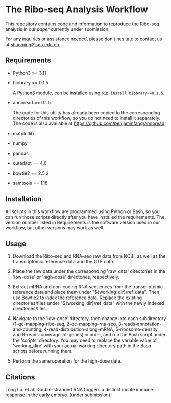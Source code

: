 # The Ribo-seq Analysis Workflow

This repository contains code and information to reproduce
the Ribo-seq analysis in our *paper* currently
under submission.

For any inquiries or assistance needed, please don't hesitate
to contact us at shaoming@sdu.edu.cn.

## Requirements

- Python3 >= 3.11

- biobrary == 0.1.5

    A Python3 module, can be installed using `pip install biobrary==0.1.5`.

- annoread == 0.1.5

    The code for this utility has already been copied to the corresponding
    directories of this workflow, so you do not need to install it separately. 
    The code is also available at https://github.com/benjaminfang/annoread.

- matplotlib

- numpy

- pandas

- cutadapt == 4.6

- bowtie2 == 2.5.2

- samtools == 1.18

## Installation

All scripts in this workflow are programmed using Python or Bash,
so you can run those scripts directly after you have
installed the requirements.
The version number listed in Requirements is the software
version used in our workflow, but other versions may work as well.

## Usage

1. Download the Ribo-seq and RNA-seq raw data from NCBI,
as well as the transcriptomic reference data and the GTF data.

2. Place the raw data under the corresponding 'raw_data' 
directories in the 'low-dose' or 'high-dose' directories, respectively.

3. Extract mRNA and non-coding RNA sequences from the transcriptomic
reference data and place them under "${working_dir}/ref_data".
Then, use Bowtie2 to index the reference data. Replace the
existing directories/files under "${working_dir}/ref_data" 
with the newly indexed directories/files.

4. Navigate to the 'low-dose' directory, then change into each 
subdirectory (1-qc-mapping-ribo-seq, 2-qc-mapping-rna-seq, 
3-reads-annotation-and-counting, 4-read-distribution-along-mRNA, 
5-ribosome-density, and 6-reads-coverage-of-genes) in order, 
and run the Bash script under the 'scripts' directory. 
You may need to replace the variable value of 'working_dire' 
with your actual working directory path in the Bash scripts 
before running them.

5. Perform the same operation for the high-dose data.

## Citations

Tong Lu. et al. Double-stranded RNA triggers a distinct innate immune
response in the early embryo. (under submission)
